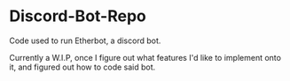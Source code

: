 # Discord-Bot-Repo
Code used to run Etherbot, a discord bot.

Currently a W.I.P, once I figure out what features I'd like to implement onto it, and figured out how to code said bot.
